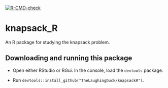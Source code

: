 <!-- badges: start -->
[![R-CMD-check](https://github.com/TheLaughingDuck/knapsackR/actions/workflows/R-CMD-check.yaml/badge.svg)](https://github.com/TheLaughingDuck/knapsackR/actions/workflows/R-CMD-check.yaml)
<!-- badges: end -->

# knapsack_R
An R package for studying the knapsack problem.

## Downloading and running this package
* Open either RStudio or RGui. In the console, load the `devtools` package.

* Run `devtools::install_github("TheLaughingDuck/knapsackR")`.
